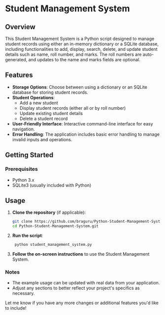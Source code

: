 # Student Management System

## Overview

This Student Management System is a Python script designed to manage student records using either an in-memory dictionary or a SQLite database, 
including functionalities to add, display, search, delete, and update student details such as name, roll number, and marks.
The roll numbers are auto-generated, and updates to the name and marks fields are optional.

## Features

- **Storage Options**: Choose between using a dictionary or an SQLite database for storing student records.
- **Student Operations**:
  - Add a new student
  - Display student records (either all or by roll number)
  - Update existing student details
  - Delete a student record
- **User-Friendly Interface**: Interactive command-line interface for easy navigation.
- **Error Handling**: The application includes basic error handling to manage invalid inputs and operations.


## Getting Started

### Prerequisites

- Python 3.x
- SQLite3 (usually included with Python)

## Usage

1. **Clone the repository** (if applicable):
   ```bash
   git clone https://github.com/braguru/Python-Student-Management-System.git
   cd Python-Student-Management-System.git

2. **Run the script**:
   ```bash 
    python student_management_system.py
    ```
3. **Follow the on-screen instructions** to use the Student Management System.


### Notes

- The example usage can be updated with real data from your application.
- Adjust any sections to better reflect your project's specifics as necessary.

Let me know if you have any more changes or additional features you'd like to include!
